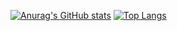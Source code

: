 [![Anurag's GitHub stats](https://github-readme-stats.vercel.app/api?username=almightychang&count_private=true&show_icons=true&theme=monokai)](https://github.com/anuraghazra/github-readme-stats) [![Top Langs](https://github-readme-stats.vercel.app/api/top-langs/?username=almightychang&layout=compact&theme=monokai)](https://github.com/anuraghazra/github-readme-stats)
